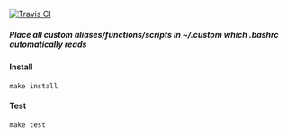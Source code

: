 [![Travis CI](https://img.shields.io/travis/szybia/dotfiles.svg?style=for-the-badge)](https://travis-ci.org/szybia/dotfiles)

##### Place all custom aliases/functions/scripts in ~/.custom which .bashrc automatically reads

#### Install
`make install`

#### Test
`make test`
